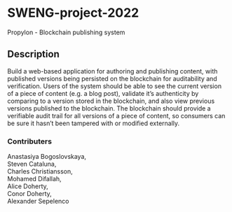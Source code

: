 # SWENG-project-2022

Propylon - Blockchain publishing system

## Description

Build a web-based application for authoring and publishing content, with published versions being persisted 
on the blockchain for auditability and verification. Users of the system should be able to see the current 
version of a piece of content (e.g. a blog post), validate it’s authenticity by comparing to a version stored
in the blockchain, and also view previous versions published to the blockchain. The blockchain should provide 
a verifiable audit trail for all versions of a piece of content, so consumers can be sure it hasn’t been 
tampered with or modified externally.

### Contributers

Anastasiya Bogoslovskaya,  
Steven Cataluna,     
Charles Christiansson,  
Mohamed Difallah,    
Alice Doherty,       
Conor Doherty,    
Alexander Sepelenco  
